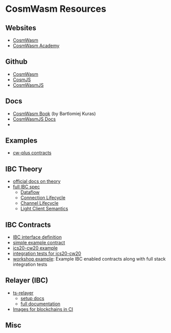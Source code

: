 # CosmWasm Resources

## Websites
- [CosmWasm](https://cosmwasm.com/)
- [CosmWasm Academy](https://academy.cosmwasm.com/)

## Github
- [CosmWasm](https://github.com/CosmWasm/cosmwasm)
- [CosmJS](https://github.com/cosmos/cosmjs)
- [CosmWasmJS](https://github.com/CosmWasm/CosmWasmJS)

## Docs
- [CosmWasm Book](https://book.cosmwasm.com/) (by Bartlomiej Kuras)
- [CosmWasmJS Docs](https://cosmwasm.github.io/CosmWasmJS/)
- 

## Examples
- [cw-plus contracts](https://github.com/CosmWasm/cw-plus)

## IBC Theory
- [official docs on theory](https://ibcprotocol.org)
- [full IBC spec](https://github.com/cosmos/ibc)
  - [Dataflow](https://github.com/cosmos/ibc/blob/main/spec/core/ics-004-channel-and-packet-semantics/README.md#dataflow-visualisation)
  - [Connection Lifecycle](https://github.com/cosmos/ibc/blob/main/spec/core/ics-003-connection-semantics/README.md#sub-protocols)
  - [Channel Lifecycle](https://github.com/cosmos/ibc/blob/main/spec/core/ics-004-channel-and-packet-semantics/README.md#channel-lifecycle-management)
  - [Light Client Semantics](https://github.com/cosmos/ibc/blob/main/spec/core/ics-002-client-semantics/README.md)

## IBC Contracts
- [IBC interface definition](https://github.com/CosmWasm/cosmwasm/blob/main/IBC.md)
- [simple example contract](https://github.com/ezekiiel/cw-ibc-example)
- [ics20-cw20 example](https://github.com/CosmWasm/cw-plus/tree/main/contracts/cw20-ics20)
- [integration tests for ics20-cw20](https://github.com/confio/ibc-tests-ics20)
- [workshop example](https://github.com/confio/cw-ibc-demo): Example IBC enabled contracts along with full stack integration tests 

## Relayer (IBC)
- [ts-relayer](https://github.com/confio/ts-relayer)
  - [setup docs](https://github.com/confio/ts-relayer/blob/main/spec/ibc-setup.md)
  - [full documentation](https://github.com/confio/ts-relayer/blob/main/spec/index.md)
- [Images for blockchains in CI](https://github.com/confio/relayer-ci-images)

## Misc

